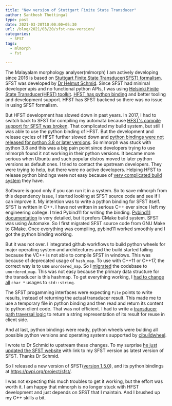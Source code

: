 ```yaml
---
title: "New version of Stuttgart Finite State Transducer"
author: Santhosh Thottingal
type: post
date: 2021-03-20T10:00:00+05:30
url: /blog/2021/03/20/sfst-new-version/
categories:
  - SFST
tags:
  - mlmorph
  - fst

---
```


The Malayalam morphology analyser(mlmorph) I am actively developing since 2016 is based on [Stuttgart Finite State Transducer(SFST) formalism][1]. SFST was developed by [Dr Helmut Schmid][2]. Since SFST had minimal developer apis and no functional python APIs, I was using [Helsinki Finite State Transducer(HFST) toolkit][12]. [HFST has python binding][13] and better tooling and development support. HFST has SFST backend so there was no issue in using SFST formalism.

But HFST development has slowed down in past years. In 2017, I had to switch back to SFST for compiling my automata because [HFST's compile support for SFST was broken][3]. That complicated my build system, but still I was able to use the python binding of HFST. But the development and release cycles of HFST further slowed down and [python bindings were not released for python 3.8 or later versions][4]. So mlmorph was stuck with python 3.8 and this was a big pain point since  developers trying to use mlmorph found it not working in their python versions. It became more serious when Ubuntu and such popular distros moved to later python versions as default ones. I tried to contact the upstream developers. They were trying to help, but there were no active developers. Helping HFST to release python bindings were not easy because of [very complicated build system][5] they have.

Software is good only if you can run it in a system. So to save mlmorph from this dependency issue, I started looking at SFST source code and see if I can improve it. My intention was to write a python binding for SFST itself. SFST is written in C++. I have not written in serious C++ ever since I left my engineering college. I tried Pybind11 for writing the binding. [Pybind11 documentation][6] is very detailed, but it prefers CMake build system. SFST was using Automake. So I first migrated SFST source code from GNU Make to CMake. Once everything was compiling, pybind11 worked smoothly and I got the python binding working.

But it was not over. I integrated github workflows to build python wheels for major operating system and architectures and the build started failing because the VC++ is not able to compile SFST in windows. This was because of deprecated usage of `hash_map`. To use with C++11 or C++17, the correct way is to use `unordered_map`. So I [migrated][8] the codebase to `unordered_map`. This was not easy because the primary data structure for the transducer is this hashmap. To get everything working, I [had to change all][7] `char *` usages to `std::string`.

The SFST progamming interfaces were expecting `File` points to write results, instead of returning the actual transducer result. This made me to use a temporary file in python binding and then read and return its content to python client code. That was not efficient. I had to write a [transducer path traversal logic][9] to return a string representation of its result for reuse in client side.

And at last, python bindings were ready, python wheels were bulding all possible python versions and operating systems supported by [cibuildwheel][10].

I wrote to Dr Schmid to upstream these changes. To my surprise [he just updated the SFST website][1] with link to my SFST version as latest version of SFST. Thanks Dr Schmid.

So I released a new version of SFST([version 1.5.0][11]), and its python bindings at https://pypi.org/project/sfst/.

I was not expecting this much troubles to get it working, but the effort was worth it. I am happy that mlmorph is no longer stuck with HFST development and just depends on SFST that I maintain. And I brushed up my C++ skills a bit.

[1]: https://www.cis.lmu.de/~schmid/tools/SFST/
[2]: https://www.cis.lmu.de/~schmid/
[3]: https://github.com/hfst/hfst/issues/369
[4]: https://github.com/hfst/hfst/issues/448
[5]: https://github.com/hfst/hfst/wiki/Releasing
[6]: https://pybind11.readthedocs.io/
[7]: https://github.com/santhoshtr/sfst/commit/746b3c4641b871530e363ed3969bcedcbb2a8d15
[8]: https://github.com/santhoshtr/sfst/commit/dc2852e5ad76422cdf9edfbe21303e77e078ad6d
[9]: https://github.com/santhoshtr/sfst/commit/57a78080112ebc1b78a31df79a194c85f2d8932c
[10]: https://github.com/joerick/cibuildwheel
[11]: https://github.com/santhoshtr/sfst/releases/
[12]: https://github.com/hfst/hfst
[13]: https://pypi.org/project/hfst/
